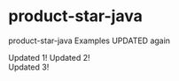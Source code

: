 # product-star-java
product-star-java Examples UPDATED again

Updated 1!
Updated 2!      
Updated 3!
